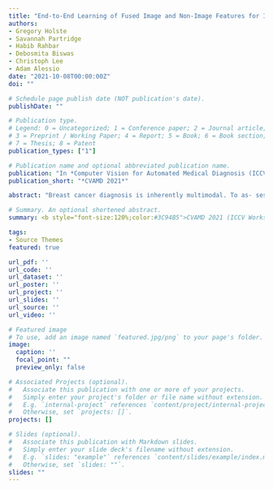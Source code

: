 ```yaml
---
title: "End-to-End Learning of Fused Image and Non-Image Features for Improved Breast Cancer Classification from MRI"
authors:
- Gregory Holste
- Savannah Partridge
- Habib Rahbar
- Debosmita Biswas
- Christoph Lee
- Adam Alessio
date: "2021-10-08T00:00:00Z"
doi: ""

# Schedule page publish date (NOT publication's date).
publishDate: ""

# Publication type.
# Legend: 0 = Uncategorized; 1 = Conference paper; 2 = Journal article;
# 3 = Preprint / Working Paper; 4 = Report; 5 = Book; 6 = Book section;
# 7 = Thesis; 8 = Patent
publication_types: ["1"]

# Publication name and optional abbreviated publication name.
publication: "In *Computer Vision for Automated Medical Diagnosis (ICCV Workshop)*"
publication_short: "*CVAMD 2021*"

abstract: "Breast cancer diagnosis is inherently multimodal. To as- sess a patient’s cancer status, physicians integrate imaging findings with a variety of clinical risk factor data. Despite this, deep learning approaches for automatic breast can- cer classification often only utilize image data or non-image clinical data, but not both simultaneously. In this work, we implemented and compared strategies for the fusion of imaging and tabular non-image data in an end-to-end train- able manner, evaluating fusion at different stages in the model (fusing intermediate features vs. output probabili- ties) and with different operations (concatenation vs. addi- tion vs. multiplication). This retrospective study utilized dynamic contrast-enhanced MRI (DCE-MRI) data from 10,185 breast MRI examinations of 5,248 women. DCE- MRIs were reduced to 2D maximum intensity projections, split into single-breast images, then linked to a set of 18 non-image features including clinical indication and mam- mographic breast density. We first trained unimodal base- line models on images alone and non-image data alone. We then developed three multimodal fusion models that learn jointly from image and non-image data, evaluating per- formance by area under the receiver operating character- istic curve (AUC) and specificity at 95% sensitivity. The image-only baseline achieved an AUC of 0.849 (95% CI: 0.834, 0.864) and specificity at 95% sensitivity of 30.1% (95% CI: 23.1%, 37.0%), while the best-performing fusion model achieved an AUC of 0.898 (95% CI: 0.885, 0.909) and specificity of 49.1% (95% CI: 38.8%, 55.3%). Further- more, all three fusion methods significantly outperformed both unimodal baselines with respect to AUC and speci- ficity at 95% sensitivity. This work demonstrates in our dataset for breast cancer classification that incorporating non-image data with images can significantly improve pre- dictive performance and that fusion of intermediate learned features is superior to fusion of final probabilities."

# Summary. An optional shortened abstract.
summary: <b style="font-size:120%;color:#3C94B5">CVAMD 2021 (ICCV Workshop)</b> Methods for jointly learning from breast imaging and tabular non-image data to predict breast cancer.

tags:
- Source Themes
featured: true

url_pdf: ''
url_code: ''
url_dataset: ''
url_poster: ''
url_project: ''
url_slides: ''
url_source: ''
url_video: ''

# Featured image
# To use, add an image named `featured.jpg/png` to your page's folder.
image:
  caption: ''
  focal_point: ""
  preview_only: false

# Associated Projects (optional).
#   Associate this publication with one or more of your projects.
#   Simply enter your project's folder or file name without extension.
#   E.g. `internal-project` references `content/project/internal-project/index.md`.
#   Otherwise, set `projects: []`.
projects: []

# Slides (optional).
#   Associate this publication with Markdown slides.
#   Simply enter your slide deck's filename without extension.
#   E.g. `slides: "example"` references `content/slides/example/index.md`.
#   Otherwise, set `slides: ""`.
slides: ""
---
```

